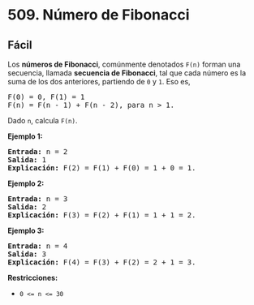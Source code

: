 # 509. Número de Fibonacci

## Fácil

Los **números de Fibonacci**, comúnmente denotados `F(n)` forman una secuencia, llamada **secuencia de Fibonacci**, tal que cada número es la suma de
los dos anteriores, partiendo de `0` y `1`. Eso es,

<pre>F(0) = 0, F(1) = 1
F(n) = F(n - 1) + F(n - 2), para n > 1.
</pre>

Dado `n`, calcula `F(n)`.

**Ejemplo 1:**
<pre><strong>Entrada:</strong> n = 2
<strong>Salida:</strong> 1
<strong>Explicación:</strong> F(2) = F(1) + F(0) = 1 + 0 = 1.
</pre>

**Ejemplo 2:**
<pre><strong>Entrada:</strong> n = 3
<strong>Salida:</strong> 2
<strong>Explicación:</strong> F(3) = F(2) + F(1) = 1 + 1 = 2.
</pre>

**Ejemplo 3:**
<pre><strong>Entrada:</strong> n = 4
<strong>Salida:</strong> 3
<strong>Explicación:</strong> F(4) = F(3) + F(2) = 2 + 1 = 3.
</pre>

**Restricciones:**
- `0 <= n <= 30`
